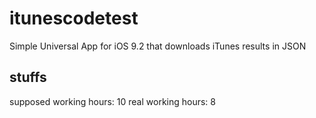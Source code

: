 # itunescodetest
Simple Universal App for iOS 9.2 that downloads iTunes results in JSON

## stuffs
supposed working hours: 10
real working hours: 8
